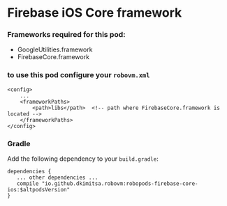 # Firebase iOS Core framework

### Frameworks required for this pod: 
* GoogleUtilities.framework
* FirebaseCore.framework

### to use this pod configure your `robovm.xml`

```
<config>
    ...
    <frameworkPaths>
        <path>libs</path>  <!-- path where FirebaseCore.framework is located -->
    </frameworkPaths>
</config>
```

### Gradle

Add the following dependency to your `build.gradle`:

```
dependencies {
   ... other dependencies ...
   compile "io.github.dkimitsa.robovm:robopods-firebase-core-ios:$altpodsVersion"
}
```